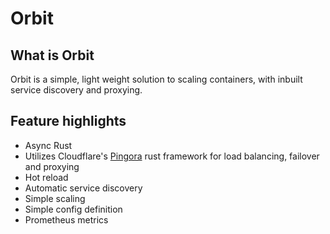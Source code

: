 # Orbit

## What is Orbit

Orbit is a simple, light weight solution to scaling containers, with inbuilt service discovery and proxying.

## Feature highlights

- Async Rust
- Utilizes Cloudflare's [Pingora](https://github.com/cloudflare/pingora/) rust framework for load balancing, failover and proxying
- Hot reload
- Automatic service discovery
- Simple scaling
- Simple config definition
- Prometheus metrics